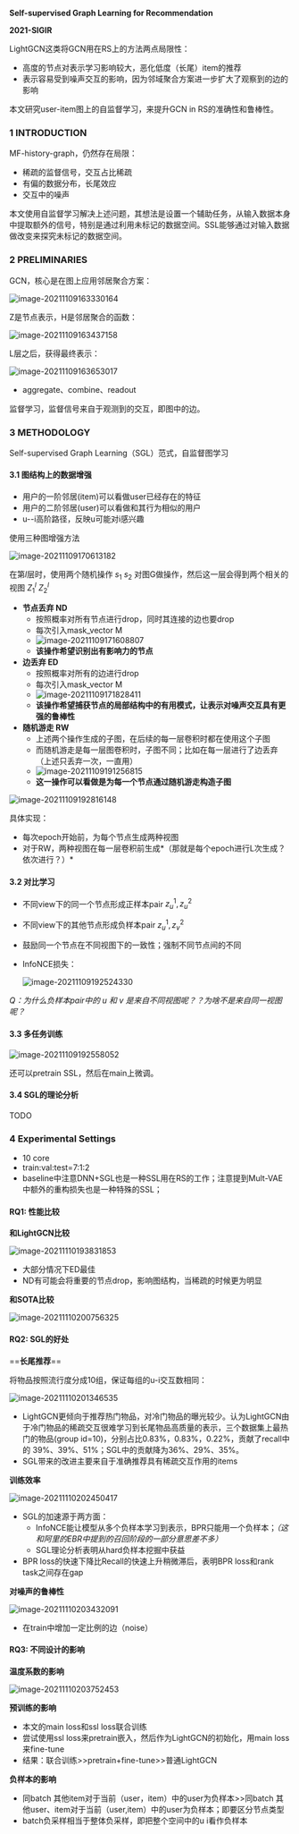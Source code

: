 **Self-supervised Graph Learning for Recommendation**

**2021-SIGIR**

LightGCN这类将GCN用在RS上的方法两点局限性：

- 高度的节点对表示学习影响较大，恶化低度（长尾）item的推荐
- 表示容易受到噪声交互的影响，因为邻域聚合方案进一步扩大了观察到的边的影响

本文研究user-item图上的自监督学习，来提升GCN in RS的准确性和鲁棒性。

### 1 INTRODUCTION

MF-history-graph，仍然存在局限：

- 稀疏的监督信号，交互占比稀疏
- 有偏的数据分布，长尾效应
- 交互中的噪声

本文使用自监督学习解决上述问题，其想法是设置一个辅助任务，从输入数据本身中提取额外的信号，特别是通过利用未标记的数据空间。SSL能够通过对输入数据做改变来探究未标记的数据空间。

### 2 PRELIMINARIES

GCN，核心是在图上应用邻居聚合方案：

![image-20211109163330164](../images/image-20211109163330164.png)

Z是节点表示，H是邻居聚合的函数：

![image-20211109163437158](../images/image-20211109163437158.png)

L层之后，获得最终表示：

![image-20211109163653017](../images/image-20211109163653017.png)

- aggregate、combine、readout

监督学习，监督信号来自于观测到的交互，即图中的边。

### 3 METHODOLOGY

Self-supervised Graph Learning（SGL）范式，自监督图学习

#### 3.1 图结构上的数据增强

- 用户的一阶邻居(item)可以看做user已经存在的特征
- 用户的二阶邻居(user)可以看做和其行为相似的用户
- u--i高阶路径，反映u可能对i感兴趣

使用三种图增强方法

![image-20211109170613182](../images/image-20211109170613182.png)

在第$l$层时，使用两个随机操作 $s_1$  $s_2$ 对图G做操作，然后这一层会得到两个相关的视图 $Z_1^l$ $Z_2^l$

- **节点丢弃 ND**
  - 按照概率对所有节点进行drop，同时其连接的边也要drop
  - 每次引入mask_vector M
  - ![image-20211109171608807](../images/image-20211109171608807.png)
  - **该操作希望识别出有影响力的节点**
- **边丢弃 ED**
  - 按照概率对所有的边进行drop
  - 每次引入mask_vector M
  - ![image-20211109171828411](../images/image-20211109171828411.png)
  - **该操作希望捕获节点的局部结构中的有用模式，让表示对噪声交互具有更强的鲁棒性**
- **随机游走 RW**
  - 上述两个操作生成的子图，在后续的每一层卷积时都在使用这个子图
  - 而随机游走是每一层图卷积时，子图不同；比如在每一层进行了边丢弃（上述只丢弃一次，一直用）
  - ![image-20211109191256815](../images/image-20211109191256815.png)
  - **这一操作可以看做是为每一个节点通过随机游走构造子图**

![image-20211109192816148](../images/image-20211109192816148.png)

具体实现：

- 每次epoch开始前，为每个节点生成两种视图
- 对于RW，两种视图在每一层卷积前生成*（那就是每个epoch进行L次生成？依次进行？）*

#### 3.2 对比学习

- 不同view下的同一个节点形成正样本pair $z_u^1,z_u^2$

- 不同view下的其他节点形成负样本pair $z_u^1,z_v^2$

- 鼓励同一个节点在不同视图下的一致性；强制不同节点间的不同

- InfoNCE损失：

  ![image-20211109192524330](../images/image-20211109192524330.png)

*Q：为什么负样本pair中的 u 和 v 是来自不同视图呢？？为啥不是来自同一视图呢？*

#### 3.3 多任务训练

![image-20211109192558052](../images/image-20211109192558052.png)

还可以pretrain SSL，然后在main上微调。

#### 3.4 SGL的理论分析

TODO

### 4 Experimental Settings

- 10 core
- train:val:test=7:1:2
- baseline中注意DNN+SGL也是一种SSL用在RS的工作；注意提到Mult-VAE中额外的重构损失也是一种特殊的SSL；

#### RQ1: 性能比较

**和LightGCN比较**

![image-20211110193831853](../images/image-20211110193831853.png)

- 大部分情况下ED最佳
- ND有可能会将重要的节点drop，影响图结构，当稀疏的时候更为明显

**和SOTA比较**

![image-20211110200756325](../images/image-20211110200756325.png)

#### RQ2: SGL的好处

==**长尾推荐**==

将物品按照流行度分成10组，保证每组的u-i交互数相同：

![image-20211110201346535](../images/image-20211110201346535.png)

- LightGCN更倾向于推荐热门物品，对冷门物品的曝光较少。认为LightGCN由于冷门物品的稀疏交互很难学习到长尾物品高质量的表示，三个数据集上最热门的物品(group id=10)，分别占比0.83%，0.83%，0.22%，贡献了recall中的 39%、39%、51%；SGL中的贡献降为36%、29%、35%。
- SGL带来的改进主要来自于准确推荐具有稀疏交互作用的items

**训练效率**

![image-20211110202450417](../images/image-20211110202450417.png)

- SGL的加速源于两方面：
  - InfoNCE能让模型从多个负样本学习到表示，BPR只能用一个负样本；*（这和阿里的EBR中提到的召回阶段的一部分意思差不多）*
  - SGL理论分析表明从hard负样本挖掘中获益
- BPR loss的快速下降比Recall的快速上升稍微滞后，表明BPR loss和rank task之间存在gap

**对噪声的鲁棒性**

![image-20211110203432091](../images/image-20211110203432091.png)

- 在train中增加一定比例的边（noise）

#### RQ3: 不同设计的影响

**温度系数的影响**

![image-20211110203752453](../images/image-20211110203752453.png)

**预训练的影响**

- 本文的main loss和ssl loss联合训练
- 尝试使用ssl loss来pretrain嵌入，然后作为LightGCN的初始化，用main loss来fine-tune
- 结果：联合训练>>pretrain+fine-tune>>普通LightGCN

**负样本的影响**

- 同batch 其他item对于当前（user，item）中的user为负样本>>同batch 其他user、item对于当前（user,item）中的user为负样本；即要区分节点类型
- batch负采样相当于整体负采样，即把整个空间中的u i看作负样本
